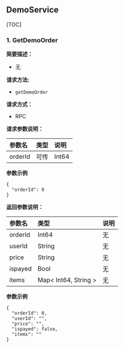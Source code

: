 
## DemoService
    
[TOC]
    

### 1. GetDemoOrder   
   
**简要描述：**

- 无

**请求方法:**
- ` getDemoOrder `

**请求方式：**
- RPC


**请求参数说明：**

|参数名|类型|说明|
|:---|:---|:---|
|orderId|可传|Int64|0|无|



**参数示例**

```
{
  "orderId": 0
}
```
    


**返回参数说明：**

|参数名|类型|说明|
|:---|:---|:---|
|orderId|Int64|无|
|userId|String|无|
|price|String|无|
|ispayed|Bool|无|
|items|Map< Int64, String >|无|



**参数示例**

```
{
  "orderId": 0,
  "userId": "",
  "price": "",
  "ispayed": false,
  "items": ""
}
```
    

    
    